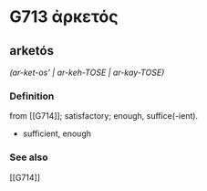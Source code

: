 # G713 ἀρκετός

## arketós

_(ar-ket-os' | ar-keh-TOSE | ar-kay-TOSE)_

### Definition

from [[G714]]; satisfactory; enough, suffice(-ient).

- sufficient, enough

### See also

[[G714]]

